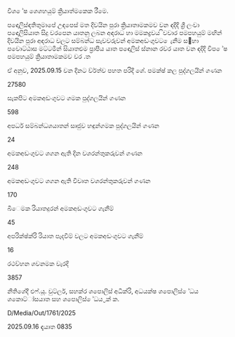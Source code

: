 විශ ේෂ ශෙශහයුම් ක්‍රියාත්මකෙක රීමෙ.

පඳොලිස්ඳතිතුමාපේ උඳපෙස් මත දිවයින පුරා ක්‍රියාතාමකමව වන ඳදිදි ශ්‍රී ලංවා පඳොලිසියාත සිදු වරපෙන යාතනු ලබන අඳරාධ හා මමකද්‍රවය ිවවාර පමපහයුම් මඟින් දිවයින පුරා අඳරාධ වලට සම්බන්ධ සැවවරුවන් අමකඅඩංගුවට ෙැනීම ස඲හා පවොට්ඨාස මට්ටමින් සියාතළුම ප්‍රාපීය යාත පඳොලිස් ස්නාන රවර යාත වන ඳදිදි විප ේෂ පමපහයුම් ක්‍රියාතාමකමව වර .ත

ඒ අනුව, 2025.09.15 වන දිනට ව්ර්ත්ව පහත පරිදි ශේ. පමක්ෂ් කල පුද්ගලයින් ගණන

27580

සැකපිට අමකඅඩංගුවට ගමක පුද්ගලයින් ගණන

598

අපර්ධ සම්බන්ධශයාතන් සෘජුව හඳුන්ගමක පුද්ගලයින් ගණන

24

අමකඅඩංගුවට ශගන ඇති දින වශරන්තුකරුවන් ගණන

248

අමකඅඩංගුවට ශගන ඇති විවෘත වශරන්තුකරුවන් ගණන

170

බීෙමක රියාතදුරන් අමකඅඩංගුවට ගැනීම්

45

අපරික්ෂ්ක්රි රියාත පැදවීම් වලට අමකඅඩංගුවට ගැනීම්

16

රථව්හන ශවනමක වැරදි

3857

නීතිශේදී එෆ්.යූ. වුට්ලර්, සහක්ර ශපොලිස් අධික්රි, අධයක්ෂ ශපොලිස් ේධය ශකොට්ා්සයාත සහ ශපොලිස් ේධය ්‍රක් ක.

D/Media/Out/1761/2025

2025.09.16 ඳැයාත 0835
